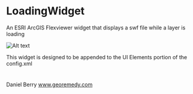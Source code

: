 LoadingWidget
=============

An ESRI ArcGIS Flexviewer widget that displays a swf file while a layer is loading

![Alt text](http://georemedy.com/public/github/LoadingWidget/screenshot.png "Screenshot")

This widget is designed to be appended to the UI Elements portion of the config.xml

# <widget horizontalcenter="0"  verticalcenter="0"  config="widgets/Loading/LoadingWidget.xml" url="widgets/Loading/LoadingWidget.swf"/>

Daniel Berry
www.georemedy.com
